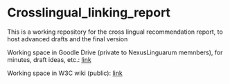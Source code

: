 # Crosslingual_linking_report
This is a working repository for the cross lingual recommendation report, to host advanced drafts and the final version

Working space in Goodle Drive (private to NexusLinguarum memnbers), for minutes, draft ideas, etc.: [link](https://drive.google.com/drive/folders/1-P_FzUNZM_n4jmErTKhBI1oRcy3IBC85)

Working space in W3C wiki (public): [link](https://www.w3.org/community/bpmlod/wiki/Crosslingual_linking)
